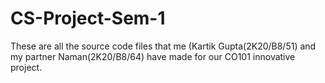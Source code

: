 # CS-Project-Sem-1
These are all the source code files that me (Kartik Gupta(2K20/B8/51) and my partner Naman(2K20/B8/64) have made for our CO101 innovative project.
